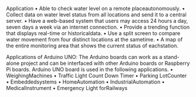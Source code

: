 Application
    •	Able to check water level on a remote placeautonomously.
    •	Collect data on water level status from all locations and send it to a central server.
    •	Have a web-based system that users may access 24 hours a day, seven days a week via an internet connection.
    •	Provide a trending function that displays real-time or historicaldata.
    •	Use a split screen to compare water movement from four distinct locations at the sametime.
    •	A map of the entire monitoring area that shows the current status of eachstation.
    
Applications of Arduino UNO:
     The Arduino boards can work as a stand-alone project and can be interfaced with other Arduino boards or Raspberry Pi boards. Arduino UNO board is used in the following applications.
    •	WeighingMachines
    •	Traffic Light Count Down Timer
    •	Parking LotCounter
    •	Embeddedsystems
    •	HomeAutomation
    •	IndustrialAutomation
    •	MedicalInstrument
    •	Emergency Light forRailways




